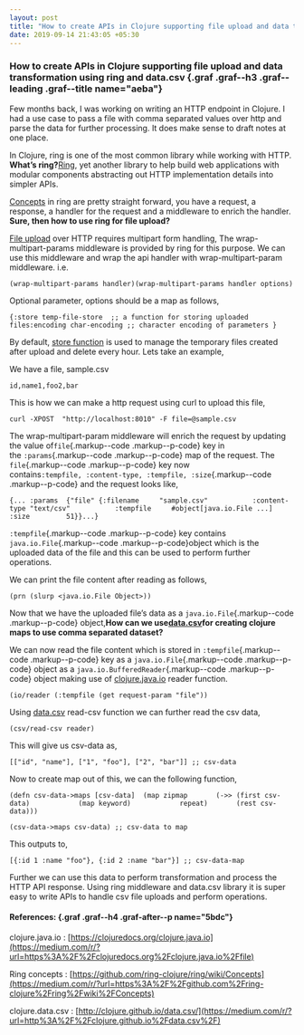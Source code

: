 ```yaml
---
layout: post
title: "How to create APIs in Clojure supporting file upload and data transformation using ring and data.csv"
date: 2019-09-14 21:43:05 +05:30
---
```


### How to create APIs in Clojure supporting file upload and data transformation using ring and data.csv {.graf .graf--h3 .graf--leading .graf--title name="aeba"}

Few months back, I was working on writing an HTTP endpoint in Clojure. I
had a use case to pass a file with comma separated values over http and
parse the data for further processing. It does make sense to draft notes
at one place.

In Clojure, ring is one of the most common library while working with
HTTP. **What’s
ring?**[Ring](https://medium.com/r/?url=https%3A%2F%2Fgithub.com%2Fring-clojure%2Fring),
yet another library to help build web applications with modular
components abstracting out HTTP implementation details into simpler
APIs.

[Concepts](https://medium.com/r/?url=https%3A%2F%2Fgithub.com%2Fring-clojure%2Fring%2Fwiki%2FConcepts)
in ring are pretty straight forward, you have a request, a response, a
handler for the request and a middleware to enrich the handler. **Sure,
then how to use ring for file upload?**

[File
upload](https://medium.com/r/?url=https%3A%2F%2Fgithub.com%2Fring-clojure%2Fring%2Fwiki%2FFile-Uploads)
over HTTP requires multipart form handling, The wrap-multipart-params
middleware is provided by ring for this purpose. We can use this
middleware and wrap the api handler with wrap-multipart-param
middleware. i.e.

``` {.graf .graf--pre .graf-after--p name="b40c"}
(wrap-multipart-params handler)(wrap-multipart-params handler options)
```

Optional parameter, options should be a map as follows,

``` {.graf .graf--pre .graf-after--p name="171b"}
{:store temp-file-store  ;; a function for storing uploaded files:encoding char-encoding ;; character encoding of parameters }
```

By default, [store
function](https://medium.com/r/?url=https%3A%2F%2Fgithub.com%2Fring-clojure%2Fring%2Fblob%2F1.6.3%2Fring-core%2Fsrc%2Fring%2Fmiddleware%2Fmultipart_params%2Ftemp_file.clj)
is used to manage the temporary files created after upload and delete
every hour. Lets take an example,

We have a file, sample.csv

``` {.graf .graf--pre .graf-after--p name="4889"}
id,name1,foo2,bar
```

This is how we can make a http request using curl to upload this file,

``` {.graf .graf--pre .graf-after--p name="0ba9"}
curl -XPOST  "http://localhost:8010" -F file=@sample.csv
```

The wrap-multipart-param middleware will enrich the request by updating
the value of`file`{.markup--code .markup--p-code} key in
the `:params`{.markup--code .markup--p-code} map of the request. The
`file`{.markup--code .markup--p-code} key now
contains`:tempfile, :content-type, :tempfile, :size`{.markup--code
.markup--p-code} and the request looks like,

``` {.graf .graf--pre .graf-after--p name="766a"}
{... :params  {"file" {:filename     "sample.csv"           :content-type "text/csv"           :tempfile     #object[java.io.File ...]           :size         51}}...}
```

`:tempfile`{.markup--code .markup--p-code} key contains
`java.io.File`{.markup--code .markup--p-code}object which is the
uploaded data of the file and this can be used to perform further
operations.

We can print the file content after reading as follows,

``` {.graf .graf--pre .graf-after--p name="082b"}
(prn (slurp <java.io.File Object>))
```

Now that we have the uploaded file’s data as a
`java.io.File`{.markup--code .markup--p-code} object,**How can we
use**[**data.csv**](https://medium.com/r/?url=https%3A%2F%2Fgithub.com%2Fclojure%2Fdata.csv)**for
creating clojure maps to use comma separated dataset?**

We can now read the file content which is stored
in `:tempfile`{.markup--code .markup--p-code} key as a
`java.io.File`{.markup--code .markup--p-code} object as a
`java.io.BufferedReader`{.markup--code .markup--p-code} object making
use of
[clojure.java.io](https://medium.com/r/?url=https%3A%2F%2Fclojuredocs.org%2Fclojure.java.io)
reader function.

``` {.graf .graf--pre .graf-after--p name="5b57"}
(io/reader (:tempfile (get request-param "file"))
```

Using
[data.csv](https://medium.com/r/?url=https%3A%2F%2Fgithub.com%2Fclojure%2Fdata.csv)
read-csv function we can further read the csv data,

``` {.graf .graf--pre .graf-after--p name="66bd"}
(csv/read-csv reader)
```

This will give us csv-data as,

``` {.graf .graf--pre .graf-after--p name="776c"}
[["id", "name"], ["1", "foo"], ["2", "bar"]] ;; csv-data
```

Now to create map out of this, we can the following function,

``` {.graf .graf--pre .graf-after--p name="9690"}
(defn csv-data->maps [csv-data]  (map zipmap       (->> (first csv-data)            (map keyword)            repeat)       (rest csv-data)))
```

``` {.graf .graf--pre .graf-after--pre name="7606"}
(csv-data->maps csv-data) ;; csv-data to map
```

This outputs to,

``` {.graf .graf--pre .graf-after--p name="8e78"}
[{:id 1 :name "foo"}, {:id 2 :name "bar"}] ;; csv-data-map
```

Further we can use this data to perform transformation and process the
HTTP API response. Using ring middleware and data.csv library it is
super easy to write APIs to handle csv file uploads and perform
operations.

#### References: {.graf .graf--h4 .graf-after--p name="5bdc"}

clojure.java.io :
[https://clojuredocs.org/clojure.java.io](https://medium.com/r/?url=https%3A%2F%2Fclojuredocs.org%2Fclojure.java.io%2Ffile)

Ring concepts :
[https://github.com/ring-clojure/ring/wiki/Concepts](https://medium.com/r/?url=https%3A%2F%2Fgithub.com%2Fring-clojure%2Fring%2Fwiki%2FConcepts)

clojure.data.csv :
[http://clojure.github.io/data.csv/](https://medium.com/r/?url=http%3A%2F%2Fclojure.github.io%2Fdata.csv%2F)


